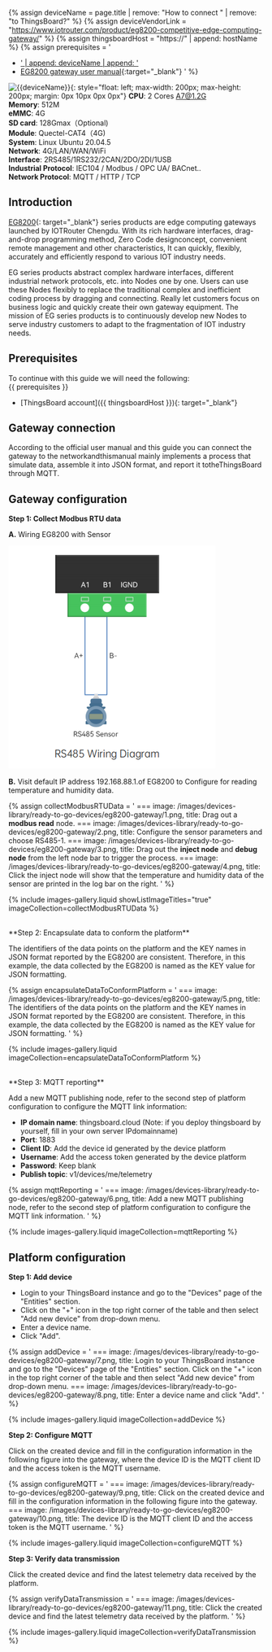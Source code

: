 
{% assign deviceName = page.title | remove: "How to connect " | remove: "to ThingsBoard?" %}
{% assign deviceVendorLink = "https://www.iotrouter.com/product/eg8200-competitive-edge-computing-gateway/" %}
{% assign thingsboardHost = "https://" | append: hostName %}
{% assign prerequisites = '
- <a href="' | append: deviceVendorLink | append: '" target="_blank">' | append: deviceName | append: '</a>
- [EG8200 gateway user manual](https://www.iotrouter.com/wp-content/uploads/pdf-down/EG%20and%20EV%20Series_Quick%20Start%20Instructions.pdf){:target="_blank"}
  '
  %}

![{{deviceName}}](/images/devices-library/{{page.deviceImageFileName}}){: style="float: left; max-width: 200px; max-height: 200px; margin: 0px 10px 0px 0px"}
**CPU**: 2 Cores A7@1.2G<br>
**Memory**: 512M<br>
**eMMC**: 4G<br>
**SD card**: 128Gmax（Optional)<br>
**Module**: Quectel-CAT4（4G)<br>
**System**: Linux Ubuntu 20.04.5<br>
**Network**: 4G/LAN/WAN/WiFi<br>
**Interface**: 2RS485/1RS232/2CAN/2DO/2DI/1USB<br>
**Industrial Protocol**: IEC104 / Modbus / OPC UA/ BACnet..<br>
**Network Protocol**: MQTT / HTTP / TCP

## Introduction

[EG8200]({{deviceVendorLink}}){: target="_blank"} series products are edge computing gateways launched by IOTRouter Chengdu. With its rich hardware interfaces, drag-and-drop programming method, Zero Code designconcept, convenient remote management and other characteristics, It can quickly, flexibly, accurately and efficiently respond to various IOT industry needs. 

EG series products abstract complex hardware interfaces, different industrial network protocols, etc. into Nodes one by one. Users can use these Nodes flexibly to replace the traditional complex and inefficient coding process by dragging and connecting. Really let customers focus on business logic and quickly create their own gateway equipment. The mission of EG series products is to continuously develop new Nodes to serve industry customers to adapt to the fragmentation of IOT industry needs.

## Prerequisites

To continue with this guide we will need the following:  
{{ prerequisites }}
- [ThingsBoard account]({{ thingsboardHost }}){: target="_blank"}

## Gateway connection

According to the official user manual and this guide you can connect the gateway to the networkandthismanual mainly implements a process that simulate data, assemble it into JSON format, and report it totheThingsBoard through MQTT. 

## Gateway configuration

**Step 1: Collect Modbus RTU data**

**A.** Wiring EG8200 with Sensor

![image](/images/devices-library/ready-to-go-devices/eg8200-gateway/wiring.png)

**B.** Visit default IP address 192.168.88.1.of EG8200 to Configure for reading temperature and humidity data.

{% assign collectModbusRTUData = '
    ===
        image: /images/devices-library/ready-to-go-devices/eg8200-gateway/1.png,
        title: Drag out a **modbus read** node.
    ===
        image: /images/devices-library/ready-to-go-devices/eg8200-gateway/2.png,
        title: Configure the sensor parameters and choose RS485-1.
    ===
        image: /images/devices-library/ready-to-go-devices/eg8200-gateway/3.png,
        title: Drag out the **inject node** and **debug node** from the left node bar to trigger the process.
    ===
        image: /images/devices-library/ready-to-go-devices/eg8200-gateway/4.png,
        title: Click the inject node will show that the temperature and humidity data of the sensor are printed in the log bar on the right.
'
%}

{% include images-gallery.liquid showListImageTitles="true" imageCollection=collectModbusRTUData %}

<br>
**Step 2: Encapsulate data to conform the platform**

The identifiers of the data points on the platform and the KEY names in JSON format reported by the EG8200 are consistent. Therefore, in this example, the data collected by the EG8200 is named as the KEY value for JSON formatting.

{% assign encapsulateDataToConformPlatform = '
    ===
        image: /images/devices-library/ready-to-go-devices/eg8200-gateway/5.png,
        title: The identifiers of the data points on the platform and the KEY names in JSON format reported by the EG8200 are consistent. Therefore, in this example, the data collected by the EG8200 is named as the KEY value for JSON formatting.
'
%}

{% include images-gallery.liquid imageCollection=encapsulateDataToConformPlatform %}

<br>
**Step 3: MQTT reporting**

Add a new MQTT publishing node, refer to the second step of platform configuration to configure the MQTT link information:

- **IP domain name**: thingsboard.cloud (Note: if you deploy thingsboard by yourself, fill in your own server IPdomainname)
- **Port**: 1883
- **Client ID**: Add the device id generated by the device platform
- **Username**: Add the access token generated by the device platform
- **Password**: Keep blank
- **Publish topic**: v1/devices/me/telemetry

{% assign mqttReporting = '
    ===
        image: /images/devices-library/ready-to-go-devices/eg8200-gateway/6.png,
        title: Add a new MQTT publishing node, refer to the second step of platform configuration to configure the MQTT link information.
'
%}

{% include images-gallery.liquid imageCollection=mqttReporting %}

## Platform configuration

**Step 1: Add device**

- Login to your ThingsBoard instance and go to the "Devices" page of the "Entities" section.
- Click on the "+" icon in the top right corner of the table and then select "Add new device" from drop-down menu.
- Enter a device name.
- Click "Add".

{% assign addDevice = '
    ===
        image: /images/devices-library/ready-to-go-devices/eg8200-gateway/7.png,
        title: Login to your ThingsBoard instance and go to the "Devices" page of the "Entities" section. Click on the "+" icon in the top right corner of the table and then select "Add new device" from drop-down menu.
    ===
        image: /images/devices-library/ready-to-go-devices/eg8200-gateway/8.png,
        title: Enter a device name and click "Add".
'
%}

{% include images-gallery.liquid imageCollection=addDevice %}

**Step 2: Configure MQTT**

Click on the created device and fill in the configuration information in the following figure into the gateway, where the device ID is the MQTT client ID and the access token is the MQTT username. 

{% assign configureMQTT = '
    ===
        image: /images/devices-library/ready-to-go-devices/eg8200-gateway/9.png,
        title: Click on the created device and fill in the configuration information in the following figure into the gateway.
    ===
        image: /images/devices-library/ready-to-go-devices/eg8200-gateway/10.png,
        title: The device ID is the MQTT client ID and the access token is the MQTT username.
'
%}

{% include images-gallery.liquid imageCollection=configureMQTT %}

**Step 3: Verify data transmission**

Click the created device and find the latest telemetry data received by the platform.

{% assign verifyDataTransmission = '
    ===
        image: /images/devices-library/ready-to-go-devices/eg8200-gateway/11.png,
        title: Click the created device and find the latest telemetry data received by the platform.
'
%}

{% include images-gallery.liquid imageCollection=verifyDataTransmission %}